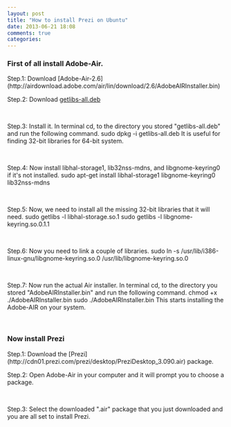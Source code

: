 ```yaml
---
layout: post
title: "How to install Prezi on Ubuntu"
date: 2013-06-21 18:08
comments: true
categories: 
---
```


<h3>First of all install Adobe-Air.</h3>
Step.1: Download [Adobe-Air-2.6](http://airdownload.adobe.com/air/lin/download/2.6/AdobeAIRInstaller.bin)

<br>


Step.2: Download [getlibs-all.deb](http://jeffhendricks.net/getlibs-all.deb)

<br>


Step.3: Install it. In terminal cd, to the directory you stored "getlibs-all.deb" and run the following command.
	sudo dpkg -i getlibs-all.deb
It is useful for finding 32-bit libraries for 64-bit system.


<br>


Step.4: Now install libhal-storage1, lib32nss-mdns, and libgnome-keyring0 if it's not installed.
	sudo apt-get install libhal-storage1 libgnome-keyring0 lib32nss-mdns

<br>


Step.5: Now, we need to install all the missing 32-bit libraries that it will need.
	sudo getlibs -l libhal-storage.so.1
	sudo getlibs -l libgnome-keyring.so.0.1.1

<br>


Step.6: Now you need to link a couple of libraries.
	sudo ln -s /usr/lib/i386-linux-gnu/libgnome-keyring.so.0 /usr/lib/libgnome-keyring.so.0

<br>


Step.7: Now run the actual Air installer. In terminal cd, to the directory you stored "AdobeAIRInstaller.bin" and run the following command.
	chmod +x ./AdobeAIRInstaller.bin
	sudo ./AdobeAIRInstaller.bin
This starts installing the Adobe-AIR on your system.

<br>

<h3>Now install Prezi</h3>
Step.1: Download the [Prezi](http://cdn01.prezi.com/prezi/desktop/PreziDesktop_3.090.air) package.

<br>

Step.2: Open Adobe-Air in your computer and it will prompt you to choose a package.

<br>

Step.3: Select the downloaded ".air" package that you just downloaded and you are all set to install Prezi.
